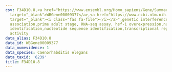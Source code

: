 ```yaml
---
csv: F34D10.8,<a href="https://www.ensembl.org/Homo_sapiens/Gene/Summary?db=core;g=WBGene00009377"
  target="_blank">WBGene00009377</a>,<a href="https://www.ncbi.nlm.nih.gov/pubmed/30894454"
  target="_blank"><i class="fas fa-file"></i></a>",genetic interference,functional
  association,prime adult stage, RNA-seq assay, hsf-1 overexpression,nucleotide sequence
  identification,nucleotide sequence identification,transcriptional regulation,up-regulates
  activity
data_alias: F34D10.8
data_id: WBGene00009377
data_numevidence: 1
data_species: Caenorhabditis elegans
data_taxid: '6239'
title: F34D10.8
---
```

